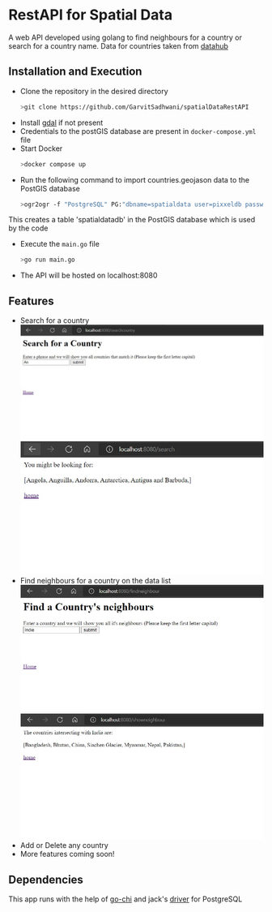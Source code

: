 # RestAPI for Spatial Data
A web API developed using golang to find neighbours for a country or search for a country name.
Data for countries taken from [datahub](https://datahub.io/core/geo-countries#resource-geo-countries_zip)

## Installation and Execution
- Clone the repository in the desired directory
    ```sh
    >git clone https://github.com/GarvitSadhwani/spatialDataRestAPI
    ```    
- Install [gdal](https://gdal.org/download.html) if not present
- Credentials to the postGIS database are present in ```docker-compose.yml``` file
- Start Docker
    ```sh
    >docker compose up
    ```
- Run the following command to import countries.geojason data to the PostGIS database
    ```sh
    >ogr2ogr -f "PostgreSQL" PG:"dbname=spatialdata user=pixxeldb password=pixxeldb" "countries.geojson" -nln spatialdatadb -append
    ```
 This creates a table 'spatialdatadb' in the PostGIS database which is used by the code
- Execute the ```main.go``` file
    ```sh
    >go run main.go
    ```
- The API will be hosted on localhost:8080


## Features
- Search for a country
    ![homepage](https://raw.githubusercontent.com/GarvitSadhwani/spatialDataRestAPI/main/templates/searchcountry.JPG)
    ![homepage](https://raw.githubusercontent.com/GarvitSadhwani/spatialDataRestAPI/main/templates/showcountry.JPG)
- Find neighbours for a country on the data list
    ![homepage](https://raw.githubusercontent.com/GarvitSadhwani/spatialDataRestAPI/main/templates/searchnghbr.JPG)
    ![homepage](https://raw.githubusercontent.com/GarvitSadhwani/spatialDataRestAPI/main/templates/shownghbr.JPG)
- Add or Delete any country
- More features coming soon!

## Dependencies
This app runs with the help of [go-chi](https://github.com/go-chi) and jack's [driver](https://github.com/jackc/pgx) for PostgreSQL

